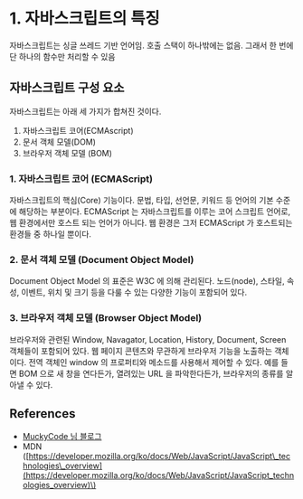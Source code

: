 # 1. 자바스크립트의 특징

자바스크립트는 싱글 쓰레드 기반 언어임. 호출 스택이 하나밖에는 없음. 그래서 한 번에 단 하나의 함수만 처리할 수 있음

## 자바스크립트 구성 요소

자바스크립트는 아래 세 가지가 합쳐진 것이다.

1. 자바스크립트 코어\(ECMAscript\)
2. 문서 객체 모델\(DOM\)
3. 브라우저 객체 모델 \(BOM\)

### 1. 자바스크립트 코어 \(ECMAScript\)

자바스크립트의 핵심\(Core\) 기능이다. 문법, 타입, 선언문, 키워드 등 언어의 기본 수준에 해당하는 부분이다. ECMAScript 는 자바스크립트를 이루는 코어 스크립트 언어로, 웹 환경에서만 호스트 되는 언어가 아니다. 웹 환경은 그저 ECMAScript 가 호스트되는 환경들 중 하나일 뿐이다.

### 2. 문서 객체 모델 \(Document Object Model\)

Document Object Model 의 표준은 W3C 에 의해 관리된다. 노드\(node\), 스타일, 속성, 이벤트, 위치 및 크기 등을 다룰 수 있는 다양한 기능이 포함되어 있다.

### 3. 브라우저 객체 모델 \(Browser Object Model\)

브라우저와 관련된 Window, Navagator, Location, History, Document, Screen 객체들이 포함되어 있다. 웹 페이지 콘텐츠와 무관하게 브라우저 기능을 노출하는 객체이다. 전역 객체인 window 의 프로퍼티와 메소드를 사용해서 제어할 수 있다. 예를 들면 BOM 으로 새 창을 연다든가, 열려있는 URL 을 파악한다든가, 브라우저의 종류를 알아낼 수 있다.

## References

* [MuckyCode 님 블로그](https://muckycode.blogspot.com/2015/01/javascript.html)
* MDN \([https://developer.mozilla.org/ko/docs/Web/JavaScript/JavaScript\_technologies\_overview](https://developer.mozilla.org/ko/docs/Web/JavaScript/JavaScript_technologies_overview)\)


